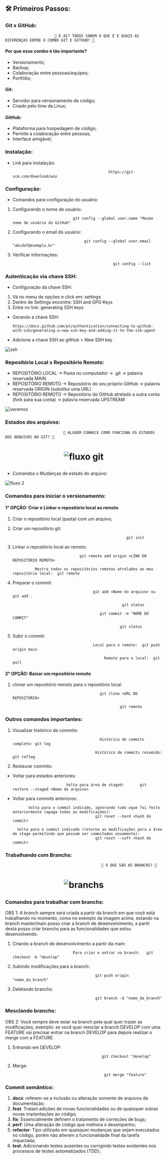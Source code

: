 ## 🛠️ Primeiros Passos:

### Git x GitHub:

                          🤔 E AI? TODOS SABEM O QUE É E QUAIS AS DIFERENÇAS ENTRE O COMBO GIT E GITHUB? 🤔

#### Por que esse combo é tão importante?

- Versionamento;
- Backup;
- Colaboração entre pessoas/equipes;
- Portfólio;

#### Git:

- Servidor para versionamento de código;
- Criado pelo time da Linux;

#### GitHub:

- Plataforma para hospedagem de código;
- Permite a colaboração entre pessoas;
- Interface amigável;

### Instalação:

- Link para instalação:

                                                 https://git-scm.com/download/win

### Configuração:

- Comandos para configuração do usuário:

1.  Configurando o nome de usuário:

                                   git config --global user.name "Mesmo nome de usuário do GitHub"

2.  Configurando o email do usuário:

                                        git config --global user.email "abcdef@exemplo.br"

3.  Verificar informações:

                                                     git config --list

### Autenticação via chave SSH:

- Configuração da chave SSH:

1. Vá no menu de opções e click em: settings
2. Dentro de Settings encontre: SSH and GPG Keys
3. Entre no link: generating SSH keys

- Gerando a chave SSH:

      https://docs.github.com/pt/authentication/connecting-to-github-with-ssh/generating-a-new-ssh-key-and-adding-it-to-the-ssh-agent

- Adicione a chave SSH ao gitHub > New SSH key

![ssh](https://github.com/DanielaXavier1995/git-github-fap-softex/assets/116307469/1451e0d8-f013-41fd-8161-63f5e818ffaf)

### Repositório Local x Repositório Remoto:

- REPOSITÓRIO LOCAL -> Pasta no computador -> .git -> palavra reservada MAIN
- REPOSITÓRIO REMOTO -> Repositório do seu próprio GitHub -> palavra reservada ORIGIN (substitui uma URL)
- REPOSITÓRIO REMOTO -> Repositório do GitHub atrelado a outra conta (fork para sua conta) -> palavra reservada UPSTREAM

![veremos](https://github.com/DanielaXavier1995/git-github-fap-softex/assets/116307469/0f36b40f-9c26-4db1-8ff5-6d7e190fa5ce)

### Estados dos arquivos:

                              🤔 ALGUÉM CONHECE COMO FUNCIONA OS ESTADOS DOS ARQUIVOS NO GIT? 🤔


<h1 align="center">
 
![fluxo git](https://github.com/DanielaXavier1995/git-github-fap-softex/assets/116307469/c67422cd-0b72-473d-80d6-cd482c36295b)

</h1>

- Comandos x Mudanças de estado do arquivo:

![fluxo 2](https://github.com/DanielaXavier1995/git-github-fap-softex/assets/116307469/e65afa4d-8327-4d99-a3bd-bc2b4d8ae507)

### Comandos para iniciar o versionamento:

#### 1° OPÇÃO: Criar e Linkar o repositório local ao remoto

1.  Criar o repositório local (pasta) com um arquivo;
2.  Criar um repositório git:

                                                           git init

3.  Linkar o repositório local ao remoto:

                                      git remote add origin <LINK DO REPOSITÓRIO REMOTO>

                  Mostra todos os repositórios remotos atrelados ao meu repositório local:  git remote

4.  Preparar o commit:

                                            git add <Nome do arquivo> ou git add .

                                                         git status

                                               git commit -m "NOME DO COMMIT"

                                                        git status

5.  Subir o commit:

                                            Local para o remoto:  git push origin main

                                                 Remoto para o local:  git pull

#### 2° OPÇÃO: Baixar um repositório remoto

1.  clonar um repositório remoto para o repositório local:

                                               git clone <URL DO REPOSITÓRIO>

                                                        git remote

### Outros comandos importantes:

1.  Visualizar histórico de commits:

                                               Histórico de commits completo: git log

                                             Histórico de commits resumido:  git reflog

2.  Restaurar commits:

- Voltar para estados anteriores:

                              Volta para área de staged:       git restore --staged <Nome do arquivo>

- Voltar para commits anteriores:

             Volta para o commit indicado, ignorando tudo oque foi feito anteriormente (apaga todas as modificações):
                                           git reset --hard <hash do commit>

        Volta para o commit indicado (retorna as modificações para a área de stage permitindo que possam ser commitadas novamente):
                                           git reset --soft <hash do commit>

### Trabalhando com Branchs:

                                               🤔 O QUE SÃO AS BRANCHS? 🤔

<h1 align="center">

![branchs](https://github.com/DanielaXavier1995/git-github-fap-softex/assets/116307469/c19b7f5e-b9f5-4d54-a609-71913b27d189)

</h1>

### Comandos para trabalhar com branchs:

OBS 1: A branch sempre será criada a partir da branch em que voçê está trabalhando no momento, como no exemplo da imagem acima,
estando na branch master/main posso criar a branch de desenvolvimento, a partir desta posso criar branchs para as funcionalidades
que estou desenvolvendo.

1.  Criando a branch de desenvolvimento a partir da main:

                                   Para criar e entrar na branch:   git checkout -b "develop"

2.  Subindo modificações para a branch:

                                             git push origin "nome_da_branch"

3.  Deletando branchs:

                                             git branch -d "nome_da_branch"

### Mesclando branchs:

OBS 2: Você sempre deve estar na branch pela qual quer trazer as modificações, exemplo: se você quer mesclar a branch DEVELOP com uma FEATURE
vai precisar entrar na branch DEVELOP para depois realizar o merge com a FEATURE.

1.  Entrando em DEVELOP:

                                                git checkout "develop"

2.  Merge:

                                                 git merge "feature"

### Commit semântico:

1. **docs**: referem-se a inclusão ou alteração somente de arquivos de documentação;
2. **feat**: Tratam adições de novas funcionalidades ou de quaisquer outras novas implantações ao código;
3. **fix**: Essencialmente definem o tratamento de correções de bugs;
4. **perf**: Uma alteração de código que melhora o desempenho;
5. **refactor**: Tipo utilizado em quaisquer mudanças que sejam executados no código, porém não alterem a funcionalidade final da tarefa impactada;
6. **test**: Adicionando testes ausentes ou corrigindo testes existentes nos processos de testes automatizados (TDD);
